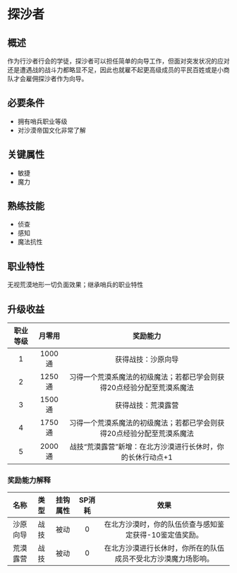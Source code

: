 # 探沙者

## 概述

作为行沙者行会的学徒，探沙者可以担任简单的向导工作，但面对突发状况的应对还是遭遇战的战斗力都略显不足，因此也就雇不起更高级成员的平民百姓或是小商队才会雇佣探沙者作为向导。

## 必要条件

* 拥有哨兵职业等级
* 对沙漠帝国文化非常了解

## 关键属性

* 敏捷
* 魔力

## 熟练技能

* 侦查
* 感知
* 魔法抗性

## 职业特性

无视荒漠地形一切负面效果；继承哨兵的职业特性

## 升级收益

职业等级|月零用|奖励能力
:--:|:--:|:--:
1|1000通|获得战技：沙原向导
2|1250通|习得一个荒漠系魔法的初级魔法；若都已学会则获得20点经验分配至荒漠系魔法
3|1500通|获得战技：荒漠露营
4|1750通|习得一个荒漠系魔法的初级魔法；若都已学会则获得20点经验分配至荒漠系魔法
5|2000通|战技“荒漠露营”新增：在北方沙漠进行长休时，你的长休行动点+1

### 奖励能力解释

名称|类型|挂钩属性|SP消耗|效果
:--:|:--:|:--:|:--:|:--:
沙原向导|战技|被动|0|在北方沙漠时，你的队伍侦查与感知鉴定获得-10鉴定值奖励。
荒漠露营|战技|被动|0|在北方沙漠进行长休时，你所在的队伍成员不受北方沙漠魔力场影响。


